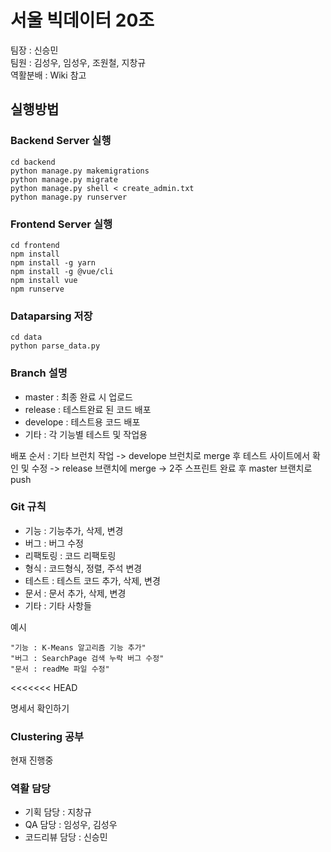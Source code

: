 # 서울 빅데이터 20조

팀장 : 신승민<br>
팀원 : 김성우, 임성우, 조원철, 지창규<br>
역활분배 : Wiki 참고

## 실행방법

### Backend Server 실행

```
cd backend
python manage.py makemigrations
python manage.py migrate
python manage.py shell < create_admin.txt
python manage.py runserver
```

### Frontend Server 실행

```
cd frontend
npm install
npm install -g yarn
npm install -g @vue/cli
npm install vue
npm runserve
```

### Dataparsing 저장

```
cd data
python parse_data.py
```

### Branch 설명

-   master : 최종 완료 시 업로드
-   release : 테스트완료 된 코드 배포
-   develope : 테스트용 코드 배포
-   기타 : 각 기능별 테스트 및 작업용

배포 순서 : 기타 브런치 작업 -> develope 브런치로 merge 후 테스트 사이트에서 확인 및 수정 -> release 브랜치에 merge -> 2주 스프린트 완료 후 master 브랜치로 push

### Git 규칙

-   기능 : 기능추가, 삭제, 변경
-   버그 : 버그 수정
-   리팩토링 : 코드 리팩토링
-   형식 : 코드형식, 정렬, 주석 변경
-   테스트 : 테스트 코드 추가, 삭제, 변경
-   문서 : 문서 추가, 삭제, 변경
-   기타 : 기타 사항들

예시

```
"기능 : K-Means 알고리즘 기능 추가"
"버그 : SearchPage 검색 누락 버그 수정"
"문서 : readMe 파일 수정"
```

<<<<<<< HEAD


명세서 확인하기

### Clustering 공부

현재 진행중

### 역활 담당

-   기획 담당 : 지창규
-   QA 담당 : 임성우, 김성우
-   코드리뷰 담당 : 신승민

